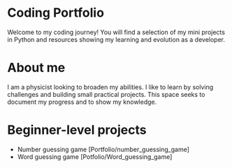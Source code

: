 # Coding Portfolio

Welcome to my coding journey! 
You will find a selection of my mini projects in Python and resources showing my learning and evolution as a developer.

# About me

I am a physicist looking to broaden my abilities. I like to learn by solving challenges and building small practical projects. This space seeks to document my progress and to show my knowledge.

# Beginner-level projects 
- Number guessing game [Portfolio/number_guessing_game]
- Word guessing game [Potfolio/Word_guessing_game] 



